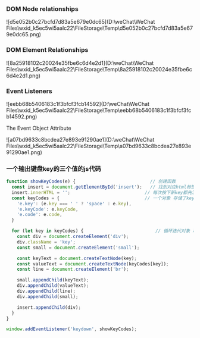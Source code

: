 ### DOM Node relationships



![d5e052b0c27bcfd7d83a5e679e0dc65](D:\weChat\WeChat Files\wxid_k5ec5wi5aalc22\FileStorage\Temp\d5e052b0c27bcfd7d83a5e679e0dc65.png)



### DOM Element Relationships

![8a25918102c20024e35fbe6c6d4e2d1](D:\weChat\WeChat Files\wxid_k5ec5wi5aalc22\FileStorage\Temp\8a25918102c20024e35fbe6c6d4e2d1.png)



### Event Listeners

![eebb68b5406183c1f3bfcf3fcb14592](D:\weChat\WeChat Files\wxid_k5ec5wi5aalc22\FileStorage\Temp\eebb68b5406183c1f3bfcf3fcb14592.png)



The Event Object Attribute

![a07bd9633c8bcdea27e893e91290ae1](D:\weChat\WeChat Files\wxid_k5ec5wi5aalc22\FileStorage\Temp\a07bd9633c8bcdea27e893e91290ae1.png)



### 一个输出键盘key的三个值的js代码

```javascript
function showKeyCodes(e) {                            // 创建函数
  const insert = document.getElementById('insert');   // 找到对应html标签
  insert.innerHTML = '';							// 每次按下新key都先清空原先内容
  const keyCodes = {								// 一个对象 存储了key的三个值
    'e.key': (e.key === ' ' ? 'space' : e.key),
    'e.keyCode': e.keyCode,
    'e.code': e.code,
  }

  for (let key in keyCodes) {							// 循环迭代对象 取出值创建元素并将值导入 最后给insert元素
    const div = document.createElement('div');			
    div.className = 'key';
    const small = document.createElement('small');

    const keyText = document.createTextNode(key);
    const valueText = document.createTextNode(keyCodes[key]);
    const line = document.createElement('br');

    small.appendChild(keyText);
    div.appendChild(valueText);
    div.appendChild(line);
    div.appendChild(small);

    insert.appendChild(div);
  }
}

window.addEventListener('keydown', showKeyCodes);
```

